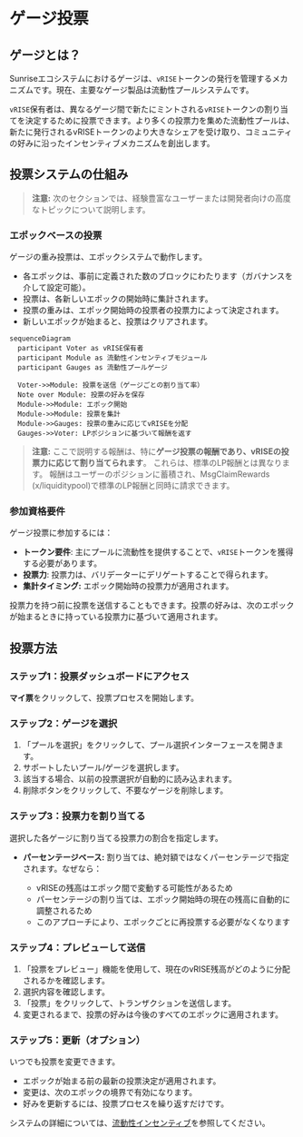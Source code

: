 # ゲージ投票

## ゲージとは？

Sunriseエコシステムにおけるゲージは、`vRISE`トークンの発行を管理するメカニズムです。現在、主要なゲージ製品は流動性プールシステムです。

`vRISE`保有者は、異なるゲージ間で新たにミントされる`vRISE`トークンの割り当てを決定するために投票できます。より多くの投票力を集めた流動性プールは、新たに発行されるvRISEトークンのより大きなシェアを受け取り、コミュニティの好みに沿ったインセンティブメカニズムを創出します。

## 投票システムの仕組み

> **注意:** 次のセクションでは、経験豊富なユーザーまたは開発者向けの高度なトピックについて説明します。

### エポックベースの投票

ゲージの重み投票は、エポックシステムで動作します。

* 各エポックは、事前に定義された数のブロックにわたります（ガバナンスを介して設定可能）。
* 投票は、各新しいエポックの開始時に集計されます。
* 投票の重みは、エポック開始時の投票者の投票力によって決定されます。
* 新しいエポックが始まると、投票はクリアされます。

```mermaid
sequenceDiagram
  participant Voter as vRISE保有者
  participant Module as 流動性インセンティブモジュール
  participant Gauges as 流動性プールゲージ

  Voter->>Module: 投票を送信（ゲージごとの割り当て率）
  Note over Module: 投票の好みを保存
  Module->>Module: エポック開始
  Module->>Module: 投票を集計
  Module->>Gauges: 投票の重みに応じてvRISEを分配
  Gauges->>Voter: LPポジションに基づいて報酬を返す
```

> **注意:**
> ここで説明する報酬は、特に**ゲージ投票の報酬であり、vRISEの投票力に応じて割り当てられます**。
> これらは、標準のLP報酬とは異なります。
> 報酬はユーザーのポジションに蓄積され、MsgClaimRewards (x/liquiditypool)で標準のLP報酬と同時に請求できます。

### 参加資格要件

ゲージ投票に参加するには：

* **トークン要件**: 主にプールに流動性を提供することで、`vRISE`トークンを獲得する必要があります。
* **投票力**: 投票力は、バリデーターにデリゲートすることで得られます。
* **集計タイミング:** エポック開始時の投票力が適用されます。

投票力を持つ前に投票を送信することもできます。投票の好みは、次のエポックが始まるときに持っている投票力に基づいて適用されます。

## 投票方法

### ステップ1：投票ダッシュボードにアクセス

**マイ票**をクリックして、投票プロセスを開始します。

### ステップ2：ゲージを選択

1. 「プールを選択」をクリックして、プール選択インターフェースを開きます。
2. サポートしたいプール/ゲージを選択します。
3. 該当する場合、以前の投票選択が自動的に読み込まれます。
4. 削除ボタンをクリックして、不要なゲージを削除します。

### ステップ3：投票力を割り当てる

選択した各ゲージに割り当てる投票力の割合を指定します。

* **パーセンテージベース:** 割り当ては、絶対額ではなくパーセンテージで指定されます。なぜなら：

  * vRISEの残高はエポック間で変動する可能性があるため
  * パーセンテージの割り当ては、エポック開始時の現在の残高に自動的に調整されるため
  * このアプローチにより、エポックごとに再投票する必要がなくなります

### ステップ4：プレビューして送信

1. 「投票をプレビュー」機能を使用して、現在のvRISE残高がどのように分配されるかを確認します。
2. 選択内容を確認します。
3. 「投票」をクリックして、トランザクションを送信します。
4. 変更されるまで、投票の好みは今後のすべてのエポックに適用されます。

### ステップ5：更新（オプション）

いつでも投票を変更できます。

* エポックが始まる前の最新の投票決定が適用されます。
* 変更は、次のエポックの境界で有効になります。
* 好みを更新するには、投票プロセスを繰り返すだけです。

システムの詳細については、[流動性インセンティブ](./liquidity-incentive.md)を参照してください。

